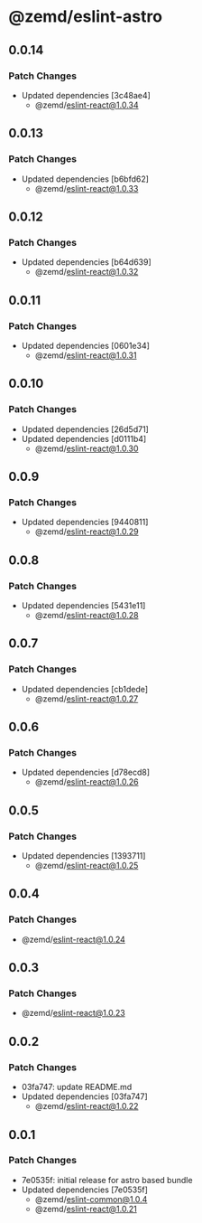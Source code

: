 # @zemd/eslint-astro

## 0.0.14

### Patch Changes

- Updated dependencies [3c48ae4]
  - @zemd/eslint-react@1.0.34

## 0.0.13

### Patch Changes

- Updated dependencies [b6bfd62]
  - @zemd/eslint-react@1.0.33

## 0.0.12

### Patch Changes

- Updated dependencies [b64d639]
  - @zemd/eslint-react@1.0.32

## 0.0.11

### Patch Changes

- Updated dependencies [0601e34]
  - @zemd/eslint-react@1.0.31

## 0.0.10

### Patch Changes

- Updated dependencies [26d5d71]
- Updated dependencies [d0111b4]
  - @zemd/eslint-react@1.0.30

## 0.0.9

### Patch Changes

- Updated dependencies [9440811]
  - @zemd/eslint-react@1.0.29

## 0.0.8

### Patch Changes

- Updated dependencies [5431e11]
  - @zemd/eslint-react@1.0.28

## 0.0.7

### Patch Changes

- Updated dependencies [cb1dede]
  - @zemd/eslint-react@1.0.27

## 0.0.6

### Patch Changes

- Updated dependencies [d78ecd8]
  - @zemd/eslint-react@1.0.26

## 0.0.5

### Patch Changes

- Updated dependencies [1393711]
  - @zemd/eslint-react@1.0.25

## 0.0.4

### Patch Changes

- @zemd/eslint-react@1.0.24

## 0.0.3

### Patch Changes

- @zemd/eslint-react@1.0.23

## 0.0.2

### Patch Changes

- 03fa747: update README.md
- Updated dependencies [03fa747]
  - @zemd/eslint-react@1.0.22

## 0.0.1

### Patch Changes

- 7e0535f: initial release for astro based bundle
- Updated dependencies [7e0535f]
  - @zemd/eslint-common@1.0.4
  - @zemd/eslint-react@1.0.21
